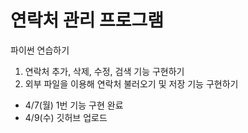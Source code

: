 # 연락처 관리 프로그램

파이썬 연습하기

1. 연락처 추가, 삭제, 수정, 검색 기능 구현하기
2. 외부 파일을 이용해 연락처 불러오기 및 저장 기능 구현하기

- 4/7(월) 1번 기능 구현 완료
- 4/9(수) 깃허브 업로드